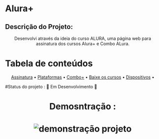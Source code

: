 # Alura+
## Descrição do Projeto:
<p align="center">Desenvolvi através da ideia do curso ALURA, uma página web para assinatura dos cursos Alura+ e Combo ALura.</p>

Tabela de conteúdos
===================
<p align="center">
 <a href="#assinatura">Assinatura</a> •
 <a href="#plataformas">Plataformas</a> • 
 <a href="#combo+">Combo+</a> • 
 <a href="#baixe">Baixe os cursos</a> • 
 <a href="#disponivel">Dispositivos</a> • 
</p>

#Status do projeto : 🚧 Em Desenvolvimento 🚧

<h1 align="center">Demosntração :

<h1 align="center">
  <img src="./imagens/banner.png /" alt="demonstração projeto">
</h1>
